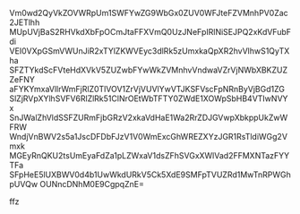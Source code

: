 Vm0wd2QyVkZOVWRpUm1SWFYwZG9WbGx0ZUV0WFJteFZVMnhPV0Zac2JETlhh
MUpUVjBaS2RHVkdXbFpOCmJtaFFXVmQ0UzJNeFpIRlNiSEJPQ2xKdVFubFdi
VEI0VXpGSmVWUnJiR2xTYlZKWVEyc3dlRk5zUmxkaQpXR2hvVlhwS1QyTXha
SFZTYkdScFVteHdXVkV5ZUZwbFYwWkZVMnhvVndwaVZrVjNWbXBKZUZZeFNY
aFYKYmxaVllrWmFjRlZ0TlVOV1ZrVjVUVlYwVTJKSFVscFpNRnByVjBGd1ZG
SlZjRVpXYlhSVFV6RlZlRk51ClNrOEtWbTFTY0ZWdE1XOWpSbHB4VTIwNVYx
SnJWalZhVldSSFZURmFjbGRzV2xkaVdHaE1Wa2RrZDJGVwpXbkppUkZwWFRW
WndjVnBWV2s5a1JscDFDbFJzV1V0WmExcGhWREZXYzJGR1RsTldiWGg2Vmxk
MGEyRnQKU2tsUmEyaFdZa1pLZWxaV1dsZFhSVGxXWlVad2FFMXNTazFYYTFa
SFpHeE5lUXBWV0d4b1UwWkdURkV5Ck5XdE9SMFpTVUZRd1MwTnRPWGhpUVQw
OUNncDNhM0E9CgpqZnE=

ffz